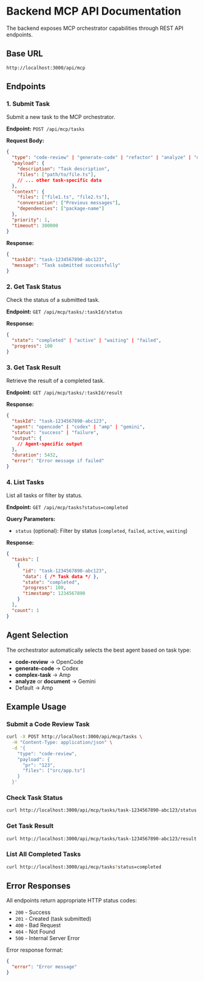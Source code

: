 # Backend MCP API Documentation

The backend exposes MCP orchestrator capabilities through REST API endpoints.

## Base URL
```
http://localhost:3000/api/mcp
```

## Endpoints

### 1. Submit Task
Submit a new task to the MCP orchestrator.

**Endpoint:** `POST /api/mcp/tasks`

**Request Body:**
```json
{
  "type": "code-review" | "generate-code" | "refactor" | "analyze" | "document" | "complex-task",
  "payload": {
    "description": "Task description",
    "files": ["path/to/file.ts"],
    // ... other task-specific data
  },
  "context": {
    "files": ["file1.ts", "file2.ts"],
    "conversation": ["Previous messages"],
    "dependencies": ["package-name"]
  },
  "priority": 1,
  "timeout": 300000
}
```

**Response:**
```json
{
  "taskId": "task-1234567890-abc123",
  "message": "Task submitted successfully"
}
```

### 2. Get Task Status
Check the status of a submitted task.

**Endpoint:** `GET /api/mcp/tasks/:taskId/status`

**Response:**
```json
{
  "state": "completed" | "active" | "waiting" | "failed",
  "progress": 100
}
```

### 3. Get Task Result
Retrieve the result of a completed task.

**Endpoint:** `GET /api/mcp/tasks/:taskId/result`

**Response:**
```json
{
  "taskId": "task-1234567890-abc123",
  "agent": "opencode" | "codex" | "amp" | "gemini",
  "status": "success" | "failure",
  "output": {
    // Agent-specific output
  },
  "duration": 5432,
  "error": "Error message if failed"
}
```

### 4. List Tasks
List all tasks or filter by status.

**Endpoint:** `GET /api/mcp/tasks?status=completed`

**Query Parameters:**
- `status` (optional): Filter by status (`completed`, `failed`, `active`, `waiting`)

**Response:**
```json
{
  "tasks": [
    {
      "id": "task-1234567890-abc123",
      "data": { /* Task data */ },
      "state": "completed",
      "progress": 100,
      "timestamp": 1234567890
    }
  ],
  "count": 1
}
```

## Agent Selection

The orchestrator automatically selects the best agent based on task type:

- **code-review** → OpenCode
- **generate-code** → Codex
- **complex-task** → Amp
- **analyze** or **document** → Gemini
- Default → Amp

## Example Usage

### Submit a Code Review Task
```bash
curl -X POST http://localhost:3000/api/mcp/tasks \
  -H "Content-Type: application/json" \
  -d '{
    "type": "code-review",
    "payload": {
      "pr": "123",
      "files": ["src/app.ts"]
    }
  }'
```

### Check Task Status
```bash
curl http://localhost:3000/api/mcp/tasks/task-1234567890-abc123/status
```

### Get Task Result
```bash
curl http://localhost:3000/api/mcp/tasks/task-1234567890-abc123/result
```

### List All Completed Tasks
```bash
curl http://localhost:3000/api/mcp/tasks?status=completed
```

## Error Responses

All endpoints return appropriate HTTP status codes:
- `200` - Success
- `201` - Created (task submitted)
- `400` - Bad Request
- `404` - Not Found
- `500` - Internal Server Error

Error response format:
```json
{
  "error": "Error message"
}
```
